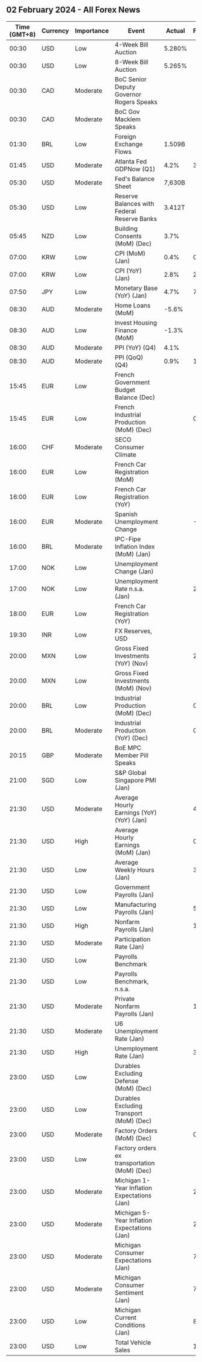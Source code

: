 ## 02 February 2024 - All Forex News

| Time (GMT+8) | Currency | Importance | Event | Actual | Forecast | Previous |
|------|----------|------------|-------|--------|----------|----------|
| 00:30 | USD | Low | 4-Week Bill Auction | 5.280% |  | 5.280% |
| 00:30 | USD | Low | 8-Week Bill Auction | 5.265% |  | 5.275% |
| 00:30 | CAD | Moderate | BoC Senior Deputy Governor Rogers Speaks |  |  |  |
| 00:30 | CAD | Moderate | BoC Gov Macklem Speaks |  |  |  |
| 01:30 | BRL | Low | Foreign Exchange Flows | 1.509B |  | 1.272B |
| 01:45 | USD | Moderate | Atlanta Fed GDPNow (Q1) | 4.2% | 3.0% | 3.0% |
| 05:30 | USD | Moderate | Fed's Balance Sheet | 7,630B |  | 7,677B |
| 05:30 | USD | Low | Reserve Balances with Federal Reserve Banks | 3.412T |  | 3.490T |
| 05:45 | NZD | Low | Building Consents (MoM) (Dec) | 3.7% |  | -10.6% |
| 07:00 | KRW | Low | CPI (MoM) (Jan) | 0.4% | 0.4% | 0.0% |
| 07:00 | KRW | Low | CPI (YoY) (Jan) | 2.8% | 2.9% | 3.2% |
| 07:50 | JPY | Low | Monetary Base (YoY) (Jan) | 4.7% | 7.5% | 8.2% |
| 08:30 | AUD | Moderate | Home Loans (MoM) | -5.6% |  | 0.5% |
| 08:30 | AUD | Low | Invest Housing Finance (MoM) | -1.3% |  | 1.9% |
| 08:30 | AUD | Moderate | PPI (YoY) (Q4) | 4.1% |  | 3.8% |
| 08:30 | AUD | Moderate | PPI (QoQ) (Q4) | 0.9% | 1.9% | 1.8% |
| 15:45 | EUR | Low | French Government Budget Balance (Dec) |  |  | -198.0B |
| 15:45 | EUR | Low | French Industrial Production (MoM) (Dec) |  | 0.2% | 0.5% |
| 16:00 | CHF | Moderate | SECO Consumer Climate |  |  | -28 |
| 16:00 | EUR | Low | French Car Registration (MoM) |  |  | 18.5% |
| 16:00 | EUR | Low | French Car Registration (YoY) |  |  | 14.5% |
| 16:00 | EUR | Moderate | Spanish Unemployment Change |  | -38.6K | -27.4K |
| 16:00 | BRL | Moderate | IPC-Fipe Inflation Index (MoM) (Jan) |  |  | 0.38% |
| 17:00 | NOK | Low | Unemployment Change (Jan) |  |  | 69.46K |
| 17:00 | NOK | Low | Unemployment Rate n.s.a. (Jan) |  | 2.10% | 1.90% |
| 18:00 | EUR | Low | French Car Registration (YoY) |  |  | 14.5% |
| 19:30 | INR | Low | FX Reserves, USD |  |  | 616.14B |
| 20:00 | MXN | Low | Gross Fixed Investments (YoY) (Nov) |  | 21.30% | 25.50% |
| 20:00 | MXN | Low | Gross Fixed Investments (MoM) (Nov) |  |  | 1.90% |
| 20:00 | BRL | Low | Industrial Production (MoM) (Dec) |  | 0.3% | 0.5% |
| 20:00 | BRL | Moderate | Industrial Production (YoY) (Dec) |  | 0.1% | 1.3% |
| 20:15 | GBP | Moderate | BoE MPC Member Pill Speaks |  |  |  |
| 21:00 | SGD | Low | S&P Global Singapore PMI (Jan) |  |  | 50.5 |
| 21:30 | USD | Moderate | Average Hourly Earnings (YoY) (YoY) (Jan) |  | 4.1% | 4.1% |
| 21:30 | USD | High | Average Hourly Earnings (MoM) (Jan) |  | 0.3% | 0.4% |
| 21:30 | USD | Low | Average Weekly Hours (Jan) |  | 34.3 | 34.3 |
| 21:30 | USD | Low | Government Payrolls (Jan) |  |  | 52.0K |
| 21:30 | USD | Low | Manufacturing Payrolls (Jan) |  | 5K | 6K |
| 21:30 | USD | High | Nonfarm Payrolls (Jan) |  | 187K | 216K |
| 21:30 | USD | Moderate | Participation Rate (Jan) |  |  | 62.5% |
| 21:30 | USD | Low | Payrolls Benchmark |  |  | 568.00 |
| 21:30 | USD | Low | Payrolls Benchmark, n.s.a. |  |  | -306.00K |
| 21:30 | USD | Moderate | Private Nonfarm Payrolls (Jan) |  | 155K | 164K |
| 21:30 | USD | Moderate | U6 Unemployment Rate (Jan) |  |  | 7.1% |
| 21:30 | USD | High | Unemployment Rate (Jan) |  | 3.8% | 3.7% |
| 23:00 | USD | Low | Durables Excluding Defense (MoM) (Dec) |  |  | 0.5% |
| 23:00 | USD | Low | Durables Excluding Transport (MoM) (Dec) |  |  | 0.6% |
| 23:00 | USD | Moderate | Factory Orders (MoM) (Dec) |  | 0.3% | 2.6% |
| 23:00 | USD | Low | Factory orders ex transportation (MoM) (Dec) |  |  | 0.1% |
| 23:00 | USD | Moderate | Michigan 1-Year Inflation Expectations (Jan) |  | 2.9% | 3.1% |
| 23:00 | USD | Moderate | Michigan 5-Year Inflation Expectations (Jan) |  | 2.8% | 2.9% |
| 23:00 | USD | Moderate | Michigan Consumer Expectations (Jan) |  | 75.9 | 67.4 |
| 23:00 | USD | Moderate | Michigan Consumer Sentiment (Jan) |  | 78.8 | 69.7 |
| 23:00 | USD | Low | Michigan Current Conditions (Jan) |  | 83.3 | 73.3 |
| 23:00 | USD | Low | Total Vehicle Sales |  | 15.70M | 15.83M |
